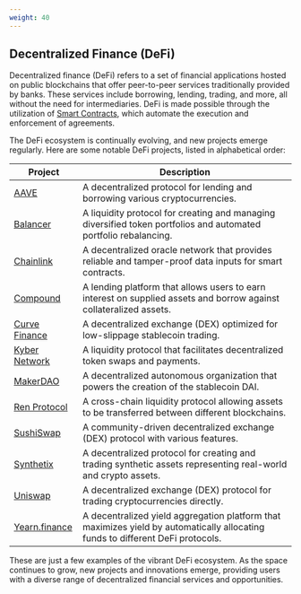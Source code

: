 ```yaml
---
weight: 40
---
```

## Decentralized Finance (DeFi)

Decentralized finance (DeFi) refers to a set of financial applications hosted on public blockchains that offer peer-to-peer services traditionally provided by banks. These services include borrowing, lending, trading, and more, all without the need for intermediaries. DeFi is made possible through the utilization of [Smart Contracts](https://www.investopedia.com/terms/s/smart-contracts.asp), which automate the execution and enforcement of agreements.

The DeFi ecosystem is continually evolving, and new projects emerge regularly. Here are some notable DeFi projects, listed in alphabetical order:

| Project                                                                                             | Description                                                                                   |
|-----------------------------------------------------------------------------------------------------|-----------------------------------------------------------------------------------------------|
| [AAVE](https://aave.com/)                                                                            | A decentralized protocol for lending and borrowing various cryptocurrencies.                    |
| [Balancer](https://balancer.finance/)                                                                | A liquidity protocol for creating and managing diversified token portfolios and automated portfolio rebalancing.          |
| [Chainlink](https://chain.link/)                                                                     | A decentralized oracle network that provides reliable and tamper-proof data inputs for smart contracts. |
| [Compound](https://compound.finance/)                                                                | A lending platform that allows users to earn interest on supplied assets and borrow against collateralized assets. |
| [Curve Finance](https://curve.fi/)                                                                   | A decentralized exchange (DEX) optimized for low-slippage stablecoin trading.                |
| [Kyber Network](https://kyber.network/)                                                              | A liquidity protocol that facilitates decentralized token swaps and payments.                      |
| [MakerDAO](https://makerdao.com/en/)                                                                 | A decentralized autonomous organization that powers the creation of the stablecoin DAI.    |
| [Ren Protocol](https://renproject.io/)                                                               | A cross-chain liquidity protocol allowing assets to be transferred between different blockchains. |
| [SushiSwap](https://sushi.com/)                                                                      | A community-driven decentralized exchange (DEX) protocol with various features.               |
| [Synthetix](https://synthetix.io/)                                                                   | A decentralized protocol for creating and trading synthetic assets representing real-world and crypto assets. |
| [Uniswap](https://uniswap.org/)                                                                      | A decentralized exchange (DEX) protocol for trading cryptocurrencies directly.                |
| [Yearn.finance](https://yearn.finance/)                                                              | A decentralized yield aggregation platform that maximizes yield by automatically allocating funds to different DeFi protocols. |

These are just a few examples of the vibrant DeFi ecosystem. As the space continues to grow, new projects and innovations emerge, providing users with a diverse range of decentralized financial services and opportunities.
